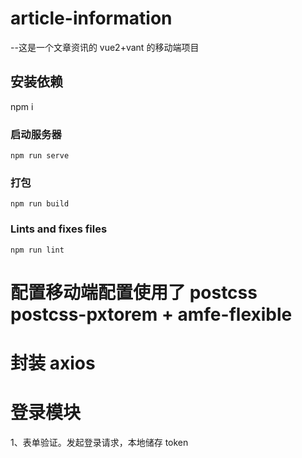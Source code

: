 # article-information

--这是一个文章资讯的 vue2+vant 的移动端项目

## 安装依赖

npm i

### 启动服务器

```
npm run serve
```

### 打包

```
npm run build
```

### Lints and fixes files

```
npm run lint
```

# 配置移动端配置使用了 postcss postcss-pxtorem + amfe-flexible

# 封装 axios

# 登录模块

1、表单验证。发起登录请求，本地储存 token
